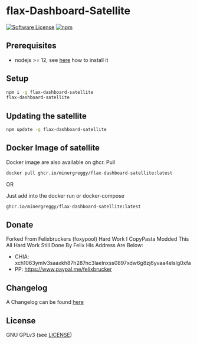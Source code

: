 flax-Dashboard-Satellite
======

[![Software License](https://img.shields.io/badge/license-GPL--3.0-brightgreen.svg?style=flat-square)](LICENSE)
[![npm](https://img.shields.io/npm/v/flax-dashboard-satellite.svg?style=flat-square)](https://registry.npmjs.org/flax-dashboard-satellite)

## Prerequisites

- nodejs >= 12, see [here](https://docs.foxypool.io/general/installing-nodejs/) how to install it

## Setup

```bash
npm i -g flax-dashboard-satellite
flax-dashboard-satellite
```

## Updating the satellite

```bash
npm update -g flax-dashboard-satellite
```

## Docker Image of satellite

Docker image are also available on ghcr.
Pull

```bash
docker pull ghcr.io/minergreggy/flax-dashboard-satellite:latest
```

OR

Just add into the docker run or docker-compose

```bash
ghcr.io/minergreggy/flax-dashboard-satellite:latest
```

## Donate

Forked From Felixbruckers (foxypool) Hard Work I CopyPasta Modded This All Hard Work Still Done By Felix His Address Are Below:

- CHIA: xch1063ymlv3saaxkh87h287nc3laelnxss0897xdw6g8zj6yvaa4elslg0xfa
- PP: https://www.paypal.me/felixbrucker

## Changelog

A Changelog can be found [here](https://github.com/MinerGreggy/flax-dashboard-satellite/blob/master/CHANGELOG.md)

## License

GNU GPLv3 (see [LICENSE](https://github.com/MinerGreggy/flax-dashboard-satellite/blob/master/LICENSE))

